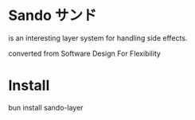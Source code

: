 # Sando  サンド 

is an interesting layer system 
for handling side effects.


converted from 
Software Design For Flexibility 


# Install

bun install sando-layer

